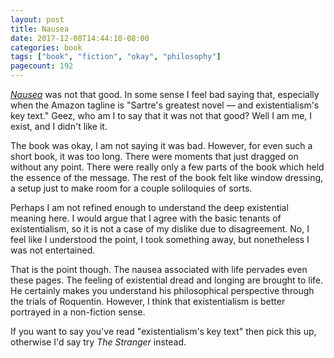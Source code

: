 ```yaml
---
layout: post
title: Nausea
date: 2017-12-08T14:44:10-08:00
categories: book
tags: ["book", "fiction", "okay", "philosophy"]
pagecount: 192
---
```


[*Nausea*][nausea-amazon] was not that good. In some sense I feel bad saying that, especially when the Amazon tagline
is "Sartre's greatest novel — and existentialism's key text." Geez, who am I to say that it was not that good?
Well I am me, I exist, and I didn't like it.

The book was okay, I am not saying it was bad. However, for even such a short book, it was too long. There were moments
that just dragged on without any point. There were really only a few parts of the book which held the essence of the
message. The rest of the book felt like window dressing, a setup just to make room for a couple soliloquies of sorts.

Perhaps I am not refined enough to understand the deep existential meaning here. I would argue that I agree with
the basic tenants of existentialism, so it is not a case of my dislike due to disagreement. No, I feel like I understood
the point, I took something away, but nonetheless I was not entertained.

That is the point though. The nausea associated with life pervades even these pages. The feeling of existential dread
and longing are brought to life. He certainly makes you understand his philosophical perspective through the
trials of Roquentin. However, I think that existentialism is better portrayed in a non-fiction sense.

If you want to say you've read "existentialism's key text" then pick this up, otherwise I'd say try *The Stranger* instead.

[nausea-amazon]:    http://a.co/0ff4jiF
